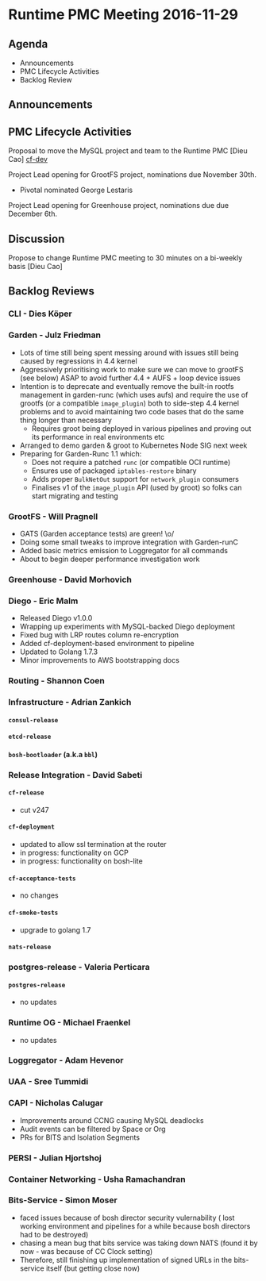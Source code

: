 # Runtime PMC Meeting 2016-11-29

## Agenda

* Announcements
* PMC Lifecycle Activities
* Backlog Review

## Announcements


## PMC Lifecycle Activities
Proposal to move the MySQL project and team to the Runtime PMC [Dieu Cao] [cf-dev](https://lists.cloudfoundry.org/archives/list/cf-dev@lists.cloudfoundry.org/message/VHNO2IC45WEAWO6AWV6FDTZOEL62MISF/)

Project Lead opening for GrootFS project, nominations due November 30th.
- Pivotal nominated George Lestaris

Project Lead opening for Greenhouse project, nominations due due December 6th.

## Discussion
Propose to change Runtime PMC meeting to 30 minutes on a bi-weekly basis [Dieu Cao]


## Backlog Reviews

### CLI - Dies Köper

### Garden - Julz Friedman

 - Lots of time still being spent messing around with issues still being caused by regressions in 4.4 kernel
 - Aggressively prioritising work to make sure we can move to grootFS (see below) ASAP to avoid further 4.4 + AUFS + loop device issues
 - Intention is to deprecate and eventually remove the built-in rootfs management in garden-runc (which uses aufs) and require the use of grootfs (or a compatible `image_plugin`) both to side-step 4.4 kernel problems and to avoid maintaining two code bases that do the same thing longer than necessary
    - Requires groot being deployed in various pipelines and proving out its performance in real environments etc
 - Arranged to demo garden & groot to Kubernetes Node SIG next week
 - Preparing for Garden-Runc 1.1 which:
    - Does not require a patched `runc` (or compatible OCI runtime)
    - Ensures use of packaged `iptables-restore` binary
    - Adds proper `BulkNetOut` support for `network_plugin` consumers
    - Finalises v1 of the `image_plugin` API (used by groot) so folks can start migrating and testing

### GrootFS - Will Pragnell

- GATS (Garden acceptance tests) are green! \o/
- Doing some small tweaks to improve integration with Garden-runC
- Added basic metrics emission to Loggregator for all commands
- About to begin deeper performance investigation work

### Greenhouse - David Morhovich

### Diego - Eric Malm

- Released Diego v1.0.0
- Wrapping up experiments with MySQL-backed Diego deployment
- Fixed bug with LRP routes column re-encryption
- Added cf-deployment-based environment to pipeline
- Updated to Golang 1.7.3
- Minor improvements to AWS bootstrapping docs


### Routing - Shannon Coen

### Infrastructure - Adrian Zankich

#### `consul-release`

#### `etcd-release`

#### `bosh-bootloader` (a.k.a `bbl`)

### Release Integration - David Sabeti

#### `cf-release`
- cut v247

#### `cf-deployment`
- updated to allow ssl termination at the router
- in progress: functionality on GCP
- in progress: functionality on bosh-lite

#### `cf-acceptance-tests`
- no changes

#### `cf-smoke-tests`
- upgrade to golang 1.7

#### `nats-release`

### postgres-release - Valeria Perticara

#### `postgres-release`

- no updates

### Runtime OG - Michael Fraenkel
- no updates

### Loggregator - Adam Hevenor

### UAA - Sree Tummidi

### CAPI - Nicholas Calugar
- Improvements around CCNG causing MySQL deadlocks
- Audit events can be filtered by Space or Org
- PRs for BITS and Isolation Segments

### PERSI - Julian Hjortshoj

### Container Networking - Usha Ramachandran

### Bits-Service - Simon Moser

- faced issues because of bosh director security vulernability ( lost working environment and pipelines for a while because bosh directors had to be destroyed) 
- chasing a mean bug that bits service was taking down NATS (found it by now - was because of CC Clock setting) 
- Therefore, still finishing up implementation of signed URLs in the bits-service itself (but getting close now)

